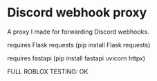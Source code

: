 # Discord webhook proxy
A proxy I made for forwarding Discord webhooks.

requires Flask requests (pip install Flask requests)

requires fastapi (pip install fastapi uvicorn httpx)

FULL ROBLOX TESTING: OK
